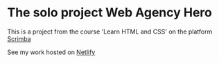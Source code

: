 # The solo project Web Agency Hero

This is a project from the course 'Learn HTML and CSS' on the platform [Scrimba](https://v2.scrimba.com/learn-html-and-css-c0p)

See my work hosted on [Netlify](https://agency-dev-design.netlify.app/)
